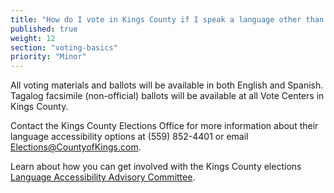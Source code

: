 ```yaml
---
title: "How do I vote in Kings County if I speak a language other than English?"
published: true
weight: 12
section: "voting-basics"
priority: "Minor"
---
```


All voting materials and ballots will be available in both English and Spanish. Tagalog facsimile (non-official) ballots will be available at all Vote Centers in Kings County.

Contact the Kings County Elections Office for more information about their language accessibility options at (559) 852-4401 or email [Elections@CountyofKings.com](mailto:Elections@CountyofKings.com).

Learn about how you can get involved with the Kings County elections [Language Accessibility Advisory Committee](https://www.countyofkings.com/departments/administration/elections/voters-choice-act/language-accessibility-advisory-committee-laac/-fsiteid-1#!/).
